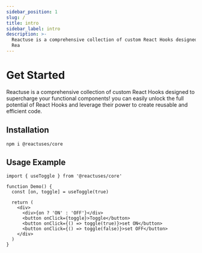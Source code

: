 ```yaml
---
sidebar_position: 1
slug: /
title: intro
sidebar_label: intro
description: >-
  Reactuse is a comprehensive collection of custom React Hooks designed to supercharge your functional components! you can easily unlock the full potential of
  Rea
---
```

# Get Started

Reactuse is a comprehensive collection of custom React Hooks designed to supercharge your functional components! you can easily unlock the full potential of React Hooks and leverage their power to create reusable and efficient code.

## Installation

```shell
npm i @reactuses/core
```

## Usage Example

```tsx
import { useToggle } from '@reactuses/core'

function Demo() {
  const [on, toggle] = useToggle(true)

  return (
    <div>
      <div>{on ? 'ON' : 'OFF'}</div>
      <button onClick={toggle}>Toggle</button>
      <button onClick={() => toggle(true)}>set ON</button>
      <button onClick={() => toggle(false)}>set OFF</button>
    </div>
  )
}
```
